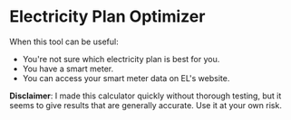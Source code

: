 # Electricity Plan Optimizer

When this tool can be useful:

 - You're not sure which electricity plan is best for you.
 - You have a smart meter.
 - You can access your smart meter data on EL's website.

**Disclaimer**: 
I made this calculator quickly without thorough testing, but it seems to give results that are generally accurate. Use it at your own risk.
